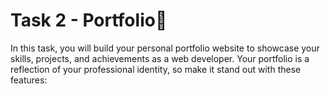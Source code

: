 # Task 2 - Portfolio📁
 
In this task, you will build your personal portfolio website to showcase your skills, projects, and achievements as a web developer. Your portfolio is a reflection of your professional identity, so make it stand out with these features:
